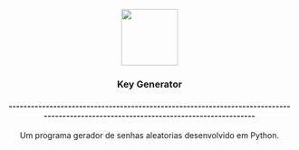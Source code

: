 <p align="center">
  <a href="https://imgur.com/Nzh4O8b"><img src="https://i.imgur.com/Nzh4O8b.png" width="100"/></a>
</p>                                                                                           
<h3 align="center">Key Generator</h3>
<h4 align="center">-------------------------------------------------------------------------------------------------------------------------------------</h4>

<p align="center"> Um programa gerador de senhas aleatorias desenvolvido em Python.</p>
